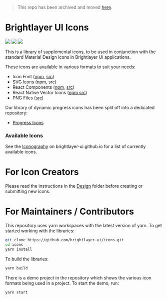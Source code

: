 > This repo has been archived and moved [here](https://github.com/etn-ccis/blui-icons).

# Brightlayer UI Icons

[![](https://img.shields.io/npm/v/@brightlayer-ui/icons.svg?label=@brightlayer-ui/icons&style=flat)](https://www.npmjs.com/package/@brightlayer-ui/icons)
[![](https://img.shields.io/npm/v/@brightlayer-ui/icons-svg.svg?label=@brightlayer-ui/icons-svg&style=flat)](https://www.npmjs.com/package/@brightlayer-ui/icons-svg)
[![](https://img.shields.io/circleci/project/github/brightlayer-ui/icons/master.svg?style=flat)](https://circleci.com/gh/brightlayer-ui/icons/tree/master)

This is a library of supplemental icons, to be used in conjunction with the standard Material Design icons in Brightlayer UI applications.

These icons are available in various formats to suit your needs:

-   Icon Font ([npm](https://www.npmjs.com/package/@brightlayer-ui/icons), [src](https://github.com/brightlayer-ui/icons/tree/master/packages/mui))
-   SVG Icons ([npm](https://www.npmjs.com/package/@brightlayer-ui/icons-svg), [src](https://github.com/brightlayer-ui/icons/tree/master/packages/svg))
-   React Components ([npm](https://www.npmjs.com/package/@brightlayer-ui/icons-mui), [src](https://github.com/brightlayer-ui/icons/tree/master/packages/mui))
-   React Native Vector Icons ([npm](https://www.npmjs.com/package/@brightlayer-ui/react-native-vector-icons),[src](https://github.com/brightlayer-ui/icons/tree/master/packages/rn-vector))
-   PNG Files ([src](https://github.com/brightlayer-ui/icons/tree/master/packages/png))

Our library of dynamic progress icons has been split off into a dedicated repository:

-   [Progress Icons](https://github.com/brightlayer-ui/progress-icons/tree/master)

### Available Icons

See the [Iconography](https://brightlayer-ui.github.io/style/iconography) on brightlayer-ui.github.io for a list of currently available icons.

# For Icon Creators

Please read the instructions in the [Design](https://github.com/brightlayer-ui/icons/blob/master/design/README.md) folder before creating or submitting new icons.

# For Maintainers / Contributors

This repository uses yarn workspaces with the latest version of yarn. To get started working with the libraries:

```sh
git clone https://github.com/brightlayer-ui/icons.git
cd icons
yarn install
```

To build the libraries:

```sh
yarn build
```

There is a demo project in the repository which shows the various icon formats being used in a project. To start the demo, run:

```sh
yarn start
```
